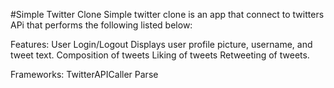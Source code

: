 #Simple Twitter Clone
Simple twitter clone is an app that connect to twitters APi that performs the following listed below:

Features:
User Login/Logout
Displays user profile picture, username, and tweet text.
Composition of tweets 
Liking of tweets
Retweeting of tweets.


Frameworks:
TwitterAPICaller
Parse
